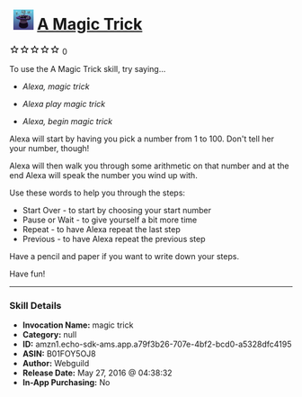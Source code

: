 # &nbsp;<img src="skill_icon" alt="A Magic Trick icon" width="36"> [A Magic Trick](http://alexa.amazon.com/#skills/amzn1.echo-sdk-ams.app.a79f3b26-707e-4bf2-bcd0-a5328dfc4195)
![0 stars](../../images/ic_star_border_black_18dp_1x.png)![0 stars](../../images/ic_star_border_black_18dp_1x.png)![0 stars](../../images/ic_star_border_black_18dp_1x.png)![0 stars](../../images/ic_star_border_black_18dp_1x.png)![0 stars](../../images/ic_star_border_black_18dp_1x.png) 0

To use the A Magic Trick skill, try saying...

* *Alexa, magic trick*

* *Alexa play magic trick*

* *Alexa, begin magic trick*

Alexa will start by having you pick a number from 1 to 100. Don't tell her your number, though!

Alexa will then walk you through some arithmetic on that number and at the end Alexa will speak the number you wind up with.

Use these words to help you through the steps:

 * Start Over - to start by choosing your start number
 * Pause or Wait - to give yourself a bit more time
 * Repeat - to have Alexa repeat the last step
 * Previous - to have Alexa repeat the previous step
 
Have a pencil and paper if you want to write down your steps.

Have fun!

***

### Skill Details

* **Invocation Name:** magic trick
* **Category:** null
* **ID:** amzn1.echo-sdk-ams.app.a79f3b26-707e-4bf2-bcd0-a5328dfc4195
* **ASIN:** B01FOY5OJ8
* **Author:** Webguild
* **Release Date:** May 27, 2016 @ 04:38:32
* **In-App Purchasing:** No
